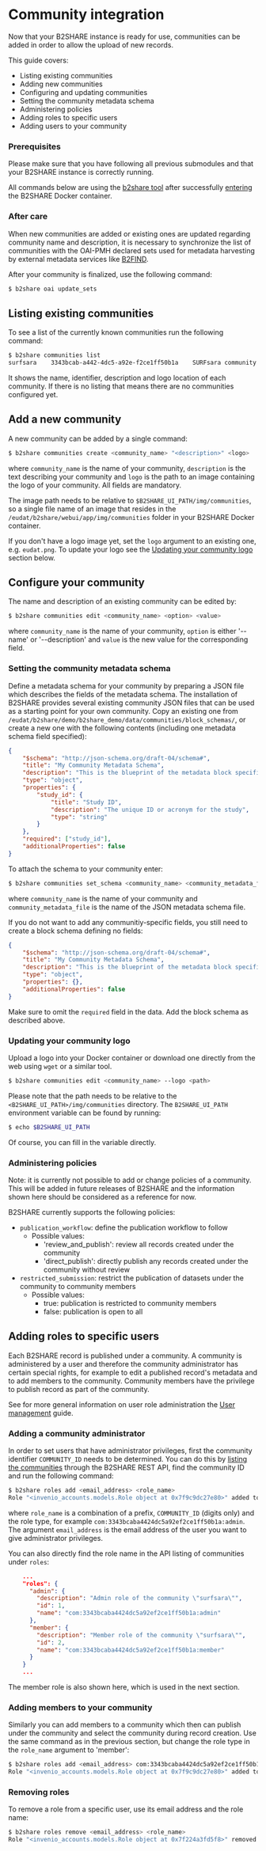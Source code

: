 # Community integration
Now that your B2SHARE instance is ready for use, communities can be added in order to allow the upload of new records.

This guide covers:
- Listing existing communities
- Adding new communities
- Configuring and updating communities
- Setting the community metadata schema
- Administering policies
- Adding roles to specific users
- Adding users to your community

### Prerequisites
Please make sure that you have following all previous submodules and that your B2SHARE instance is correctly running.

All commands below are using the [b2share tool](A_b2share_Tool_Reference.md#general-syntax) after successfully [entering](08_Configuration.md#entering-the-docker-container-environment) the B2SHARE Docker container.

### After care
When new communities are added or existing ones are updated regarding community name and description, it is necessary to synchronize the list of communities with the OAI-PMH declared sets used for metadata harvesting by external metadata services like [B2FIND](https://b2find.eudat.eu).

After your community is finalized, use the following command:

```sh
$ b2share oai update_sets
```

## Listing existing communities
To see a list of the currently known communities run the following command:

```sh
$ b2share communities list
surfsara    3343bcab-a442-4dc5-a92e-f2ce1ff50b1a    SURFsara community    /img/communities/surfsara.png
```

It shows the name, identifier, description and logo location of each community. If there is no listing that means there are no communities configured yet.

## Add a new community
A new community can be added by a single command:

```sh
$ b2share communities create <community_name> "<description>" <logo>
```

where `community_name` is the name of your community, `description` is the text describing your community and `logo` is the path to an image containing the logo of your community. All fields are mandatory.

The image path needs to be relative to `$B2SHARE_UI_PATH/img/communities`, so a single file name of an image that resides in the `/eudat/b2share/webui/app/img/communities` folder in your B2SHARE Docker container.

If you don't have a logo image yet, set the `logo` argument to an existing one, e.g. `eudat.png`. To update your logo see the [Updating your community logo](#updating-your-community-logo) section below.

## Configure your community
The name and description of an existing community can be edited by:

```sh
$ b2share communities edit <community_name> <option> <value>
```

where `community_name` is the name of your community, `option` is either '--name' or '--description' and `value` is the new value for the corresponding field.

### Setting the community metadata schema
Define a metadata schema for your community by preparing a JSON file which describes the fields of the metadata schema. The installation of B2SHARE provides several existing community JSON files that can be used as a starting point for your own community. Copy an existing one from `/eudat/b2share/demo/b2share_demo/data/communities/block_schemas/`, or create a new one with the following contents (including one metadata schema field specified):

```json
{
    "$schema": "http://json-schema.org/draft-04/schema#",
    "title": "My Community Metadata Schema",
    "description": "This is the blueprint of the metadata block specific for My Community community",
    "type": "object",
    "properties": {
        "study_id": {
            "title": "Study ID",
            "description": "The unique ID or acronym for the study",
            "type": "string"
        }
    },
    "required": ["study_id"],
    "additionalProperties": false
}
```

To attach the schema to your community enter:

```sh
$ b2share communities set_schema <community_name> <community_metadata_file>
```

where `community_name` is the name of your community and `community_metadata_file` is the name of the JSON metadata schema file.

If you do not want to add any communitiy-specific fields, you still need to create a block schema defining no fields:

```json
{
    "$schema": "http://json-schema.org/draft-04/schema#",
    "title": "My Community Metadata Schema",
    "description": "This is the blueprint of the metadata block specific for My Community community",
    "type": "object",
    "properties": {},
    "additionalProperties": false
}
```

Make sure to omit the `required` field in the data. Add the block schema as described above.

### Updating your community logo
Upload a logo into your Docker container or download one directly from the web using `wget` or a similar tool.

```sh
$ b2share communities edit <community_name> --logo <path>
```

Please note that the path needs to be relative to the `<B2SHARE_UI_PATH>/img/communities` directory. The `B2SHARE_UI_PATH` environment variable can be found by running:

```sh
$ echo $B2SHARE_UI_PATH
```

Of course, you can fill in the variable directly.

### Administering policies
Note: it is currently not possible to add or change policies of a community. This will be added in future releases of B2SHARE and the information shown here should be considered as a reference for now.

B2SHARE currently supports the following policies:
- `publication_workflow`: define the publication workflow to follow
    - Possible values:
        - 'review_and_publish': review all records created under the community
        - 'direct_publish': directly publish any records created under the community without review
- `restricted_submission`: restrict the publication of datasets under the community to community members
    - Possible values:
        - true: publication is restricted to community members
        - false: publication is open to all

## Adding roles to specific users
Each B2SHARE record is published under a community. A community is administered by a user and therefore the community administrator has certain special rights, for example to edit a published record's metadata and to add members to the community. Community members have the privilege to publish record as part of the community.

See for more general information on user role administration the [User management](09_User_management.md) guide.

### Adding a community administrator
In order to set users that have administrator privileges, first the community identifier `COMMUNITY_ID` needs to be determined. You can do this by [listing the communities](https://YOUR_B2SHARE/api/communities) through the B2SHARE REST API, find the community ID and run the following command:

```sh
$ b2share roles add <email_address> <role_name>
Role "<invenio_accounts.models.Role object at 0x7f9c9dc27e80>" added to user "User <id=1, email=email_address>" successfully.
```

where `role_name` is a combination of a prefix, `COMMUNITY_ID` (digits only) and the role type, for example `com:3343bcaba4424dc5a92ef2ce1ff50b1a:admin`. The argument `email_address` is the email address of the user you want to give administrator privileges.

You can also directly find the role name in the API listing of communities under `roles`:

```json
    ...
    "roles": {
      "admin": {
        "description": "Admin role of the community \"surfsara\"",
        "id": 1,
        "name": "com:3343bcaba4424dc5a92ef2ce1ff50b1a:admin"
      },
      "member": {
        "description": "Member role of the community \"surfsara\"",
        "id": 2,
        "name": "com:3343bcaba4424dc5a92ef2ce1ff50b1a:member"
      }
    }
    ...
```

The member role is also shown here, which is used in the next section.

### Adding members to your community
Similarly you can add members to a community which then can publish under the community and select the community during record creation. Use the same command as in the previous section, but change the role type in the `role_name` argument to 'member':

```sh
$ b2share roles add <email_address> com:3343bcaba4424dc5a92ef2ce1ff50b1a:member
Role "<invenio_accounts.models.Role object at 0x7f9c9dc27e80>" added to user "User <id=1, email=email_address>" successfully.
```

### Removing roles
To remove a role from a specific user, use its email address and the role name:

```sh
$ b2share roles remove <email_address> <role_name>
Role "<invenio_accounts.models.Role object at 0x7f224a3fd5f8>" removed from user "User <id=1, email=email_address>" successfully.
```
